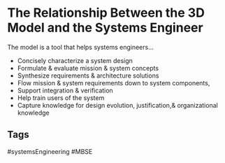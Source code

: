# The Relationship Between the 3D Model and the Systems Engineer

The model is a tool that helps systems engineers...
* Concisely characterize a system design
* Formulate & evaluate mission & system concepts
* Synthesize requirements & architecture solutions
* Flow mission & system requirements down to system components,
* Support integration & verification
* Help train users of the system
* Capture knowledge for design evolution, justification,& organizational knowledge
## Tags
#systemsEngineering #MBSE
